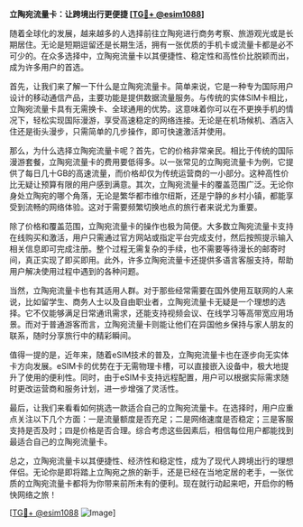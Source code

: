 **立陶宛流量卡：让跨境出行更便捷 [[TG💪+ @esim1088](https://t.me/s/esim1088)]**

随着全球化的发展，越来越多的人选择前往立陶宛进行商务考察、旅游观光或是长期居住。无论是短期逗留还是长期生活，拥有一张优质的手机卡或流量卡都是必不可少的。在众多选择中，立陶宛流量卡以其便捷性、稳定性和高性价比脱颖而出，成为许多用户的首选。

首先，让我们来了解一下什么是立陶宛流量卡。简单来说，它是一种专为国际用户设计的移动通信产品，主要功能是提供数据流量服务。与传统的实体SIM卡相比，立陶宛流量卡具有无需换卡、全球通用的优势。这意味着你可以在不更换手机的情况下，轻松实现国际漫游，享受高速稳定的网络连接。无论是在机场候机、酒店入住还是街头漫步，只需简单的几步操作，即可快速激活并使用。

那么，为什么选择立陶宛流量卡呢？首先，它的价格非常亲民。相比于传统的国际漫游套餐，立陶宛流量卡的费用要低得多。以一张常见的立陶宛流量卡为例，它提供了每日几十GB的高速流量，而价格却仅为传统运营商的一小部分。这种高性价比无疑让预算有限的用户感到满意。其次，立陶宛流量卡的覆盖范围广泛。无论你身处立陶宛的哪个角落，无论是繁华都市维尔纽斯，还是宁静的乡村小镇，都能享受到流畅的网络体验。这对于需要频繁切换地点的旅行者来说尤为重要。

除了价格和覆盖范围，立陶宛流量卡的操作也极为简便。大多数立陶宛流量卡支持在线购买和激活，用户只需通过官方网站或指定平台完成支付，然后按照提示输入相关信息即可完成注册。整个过程无需复杂的手续，也不需要等待漫长的邮寄时间，真正实现了即买即用。此外，许多立陶宛流量卡还提供多语言客服支持，帮助用户解决使用过程中遇到的各种问题。

当然，立陶宛流量卡也有其适用人群。对于那些经常需要在国外使用互联网的人来说，比如留学生、商务人士以及自由职业者，立陶宛流量卡无疑是一个理想的选择。它不仅能够满足日常通讯需求，还能支持视频会议、在线学习等高带宽应用场景。而对于普通游客而言，立陶宛流量卡则能让他们在异国他乡保持与家人朋友的联系，随时分享旅行中的精彩瞬间。

值得一提的是，近年来，随着eSIM技术的普及，立陶宛流量卡也在逐步向无实体卡方向发展。eSIM卡的优势在于无需物理卡槽，可以直接嵌入设备中，极大地提升了使用的便利性。同时，由于eSIM卡支持远程配置，用户可以根据实际需求随时更改运营商和服务计划，进一步增强了灵活性。

最后，让我们来看看如何挑选一款适合自己的立陶宛流量卡。在选择时，用户应重点关注以下几个方面：一是流量额度是否充足；二是网络速度是否稳定；三是客服支持是否及时；四是价格是否合理。综合考虑这些因素后，相信每位用户都能找到最适合自己的立陶宛流量卡。

总之，立陶宛流量卡以其便捷性、经济性和稳定性，成为了现代人跨境出行的理想伴侣。无论你是即将踏上立陶宛之旅的新手，还是已经在当地定居的老手，一张优质的立陶宛流量卡都将为你带来前所未有的便利。现在就行动起来吧，开启你的畅快网络之旅！

[[TG💪+ @esim1088](https://t.me/s/esim1088) ![Image](https://i.postimg.cc/4NQfJmqS/Snipaste-2025-05-13-00-14-12.png)]